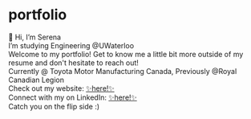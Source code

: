 # portfolio
👋 Hi, I’m Serena
<br>
I’m studying Engineering @UWaterloo
<br>
Welcome to my portfolio! Get to know me a little bit more outside of my resume and don't hesitate to reach out!
<br>
Currently @ Toyota Motor Manufacturing Canada, Previously @Royal Canadian Legion
<br>
Check out my website: <a href="https://serenapang.com"> ✨here!✨</a>
<br>
Connect with my on LinkedIn: <a href="www.linkedin.com/in/serenapang"> ✨here!✨</a>
<br>
Catch you on the flip side :)
